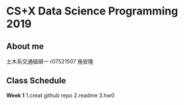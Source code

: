 # CS+X Data Science Programming 2019 


## About me

土木系交通組碩一 r07521507 施安隆



## Class Schedule

**Week 1**
1.creat github repo 
2.readme
3.hw0